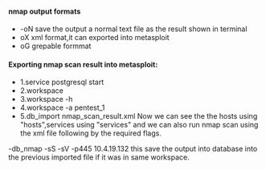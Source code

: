 #### nmap output formats
- -oN save the output a normal text file as the result shown in terminal
- oX xml format,it can exported into metasploit
- oG grepable formmat

#### Exporting nmap scan result into metasploit:
- 1.service postgresql start
- 2.workspace
- 3.workspace -h
- 4.workspace -a pentest_1
- 5.db_import nmap_scan_result.xml
Now we can see the the hosts using "hosts",services using "services" and we can  also run nmap scan using the xml file following by the required flags.

-db_nmap -sS -sV  -p445 10.4.19.132
  this save the output into database into the previous imported file if it was in same workspace.


